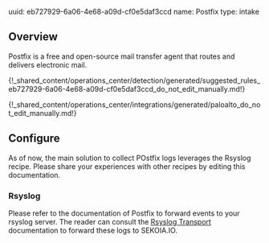 uuid: eb727929-6a06-4e68-a09d-cf0e5daf3ccd
name: Postfix
type: intake

## Overview
Postfix is a free and open-source mail transfer agent that routes and delivers electronic mail.


{!_shared_content/operations_center/detection/generated/suggested_rules_eb727929-6a06-4e68-a09d-cf0e5daf3ccd_do_not_edit_manually.md!}

{!_shared_content/operations_center/integrations/generated/paloalto_do_not_edit_manually.md!}

## Configure

As of now, the main solution to collect POstfix logs leverages the Rsyslog recipe. Please share your experiences with other recipes by editing this documentation.

### Rsyslog

Please refer to the documentation of Postfix to forward events to your rsyslog server. The reader can consult the [Rsyslog Transport](../../../ingestion_methods/rsyslog/) documentation to forward these logs to SEKOIA.IO.
